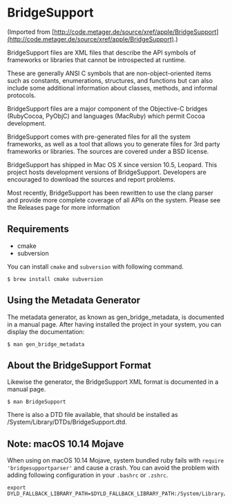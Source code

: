 # BridgeSupport

(Imported from [http://code.metager.de/source/xref/apple/BridgeSupport](http://code.metager.de/source/xref/apple/BridgeSupport).)

BridgeSupport files are XML files that describe the API symbols of frameworks or libraries that cannot be introspected at runtime.

These are generally ANSI C symbols that are non-object-oriented items such as constants, enumerations, structures, and functions but can also include some additional information about classes, methods, and informal protocols.

BridgeSupport files are a major component of the Objective-C bridges (RubyCocoa, PyObjC) and languages (MacRuby) which permit Cocoa development.

BridgeSupport comes with pre-generated files for all the system frameworks, as well as a tool that allows you to generate files for 3rd party frameworks or libraries. The sources are covered under a BSD license.

BridgeSupport has shipped in Mac OS X since version 10.5, Leopard. This project hosts development versions of BridgeSupport. Developers are encouraged to download the sources and report problems.

Most recently, BridgeSupport has been rewritten to use the clang parser and provide more complete coverage of all APIs on the system. Please see the Releases page for more information

## Requirements

- cmake
- subversion

You can install `cmake` and `subversion` with following command.

```
$ brew install cmake subversion
```

## Using the Metadata Generator

The metadata generator, as known as gen_bridge_metadata, is documented in a manual page. After having installed the project in your system, you can display the documentation:

```
$ man gen_bridge_metadata
```

## About the BridgeSupport Format

Likewise the generator, the BridgeSupport XML format is documented in a manual page.

```
$ man BridgeSupport
```

There is also a DTD file available, that should be installed as /System/Library/DTDs/BridgeSupport.dtd.

## Note: macOS 10.14 Mojave

When using on macOS 10.14 Mojave, system bundled ruby fails with `require 'bridgesupportparser'` and cause a crash.
You can avoid the problem with adding following configuration in your `.bashrc` or `.zshrc`.

```
export DYLD_FALLBACK_LIBRARY_PATH=$DYLD_FALLBACK_LIBRARY_PATH:/System/Library/Frameworks/Ruby.framework/Versions/2.3/usr/lib
```

